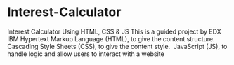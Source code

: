 # Interest-Calculator
Interest Calculator Using HTML, CSS &amp; JS
This is a guided project by EDX IBM 
Hypertext Markup Language (HTML), to give the content structure. 
Cascading Style Sheets (CSS), to give the content style. 
JavaScript (JS), to handle logic and allow users to interact with a website